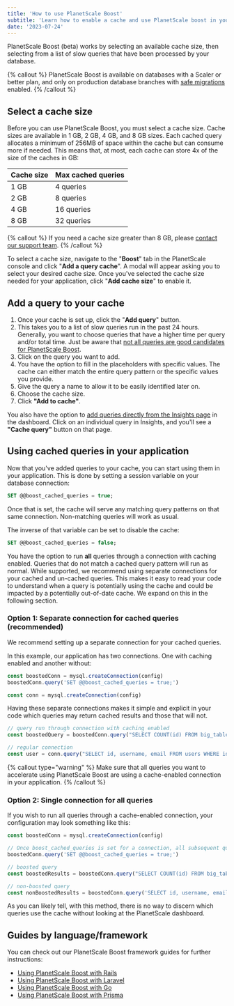 ```yaml
---
title: 'How to use PlanetScale Boost'
subtitle: 'Learn how to enable a cache and use PlanetScale boost in your application.'
date: '2023-07-24'
---
```


PlanetScale Boost (beta) works by selecting an available cache size, then selecting from a list of slow queries that have been processed by your database.

{% callout %}
PlanetScale Boost is available on databases with a Scaler or better plan, and only on production database branches with [safe migrations](/docs/concepts/safe-migrations) enabled.
{% /callout %}

## Select a cache size

Before you can use PlanetScale Boost, you must select a cache size. Cache sizes are available in 1 GB, 2 GB, 4 GB, and 8 GB sizes. Each cached query allocates a minimum of 256MB of space within the cache but can consume more if needed. This means that, at most, each cache can store 4x of the size of the caches in GB:

| Cache size | Max cached queries |
| ---------- | ------------------ |
| 1 GB       | 4 queries          |
| 2 GB       | 8 queries          |
| 4 GB       | 16 queries         |
| 8 GB       | 32 queries         |

{% callout %}
If you need a cache size greater than 8 GB, please [contact our support team](https://support.planetscale.com/hc/en-us).
{% /callout %}

To select a cache size, navigate to the "**Boost**" tab in the PlanetScale console and click "**Add a query cache**". A modal will appear asking you to select your desired cache size. Once you've selected the cache size needed for your application, click "**Add cache size**" to enable it.

## Add a query to your cache

1. Once your cache is set up, click the "**Add query**" button.
2. This takes you to a list of slow queries run in the past 24 hours. Generally, you want to choose queries that have a higher time per query and/or total time. Just be aware that [not all queries are good candidates for PlanetScale Boost](/docs/concepts/when-to-use-planetscale-boost).
3. Click on the query you want to add.
4. You have the option to fill in the placeholders with specific values. The cache can either match the entire query pattern or the specific values you provide.
5. Give the query a name to allow it to be easily identified later on.
6. Choose the cache size.
7. Click **"Add to cache"**.

You also have the option to [add queries directly from the Insights page](/docs/concepts/query-insights) in the dashboard. Click on an individual query in Insights, and you'll see a **"Cache query"** button on that page.

## Using cached queries in your application

Now that you've added queries to your cache, you can start using them in your application. This is done by setting a session variable on your database connection:

```sql
SET @@boost_cached_queries = true;
```

Once that is set, the cache will serve any matching query patterns on that same connection. Non-matching queries will work as usual.

The inverse of that variable can be set to disable the cache:

```sql
SET @@boost_cached_queries = false;
```

You have the option to run **all** queries through a connection with caching enabled. Queries that do not match a cached query pattern will run as normal. While supported, we recommend using separate connections for your cached and un-cached queries. This makes it easy to read your code to understand when a query is potentially using the cache and could be impacted by a potentially out-of-date cache. We expand on this in the following section.

### Option 1: Separate connection for cached queries (recommended)

We recommend setting up a separate connection for your cached queries.

In this example, our application has two connections. One with caching enabled and another without:

```js
const boostedConn = mysql.createConnection(config)
boostedConn.query('SET @@boost_cached_queries = true;')

const conn = mysql.createConnection(config)
```

Having these separate connections makes it simple and explicit in your code which queries may return cached results and those that will not.

```js
// query run through connection with caching enabled
const boostedQuery = boostedConn.query("SELECT COUNT(id) FROM big_table WHERE season = 'fall';")

// regular connection
const user = conn.query("SELECT id, username, email FROM users WHERE id = 1006”)
```

{% callout type="warning" %}
Make sure that all queries you want to accelerate using PlanetScale Boost are using a cache-enabled connection in your
application.
{% /callout %}

### Option 2: Single connection for all queries

If you wish to run all queries through a cache-enabled connection, your configuration may look something like this:

```js
const boostedConn = mysql.createConnection(config)

// Once boost_cached_queries is set for a connection, all subsequent queries can use PlanetScale Boost.
boostedConn.query('SET @@boost_cached_queries = true;')

// boosted query
const boostedResults = boostedConn.query("SELECT COUNT(id) FROM big_table WHERE season = 'fall'")

// non-boosted query
const nonBoostedResults = boostedConn.query('SELECT id, username, email FROM users WHERE id = 1006')
```

As you can likely tell, with this method, there is no way to discern which queries use the cache without looking at the PlanetScale dashboard.

## Guides by language/framework

You can check out our PlanetScale Boost framework guides for further instructions:

- [Using PlanetScale Boost with Rails](/docs/tutorials/rails-boost-guide)
- [Using PlanetScale Boost with Laravel](/docs/tutorials/laravel-boost-guide)
- [Using PlanetScale Boost with Go](/docs/tutorials/go-boost-guide)
- [Using PlanetScale Boost with Prisma](/docs/tutorials/prisma-boost-guide)
